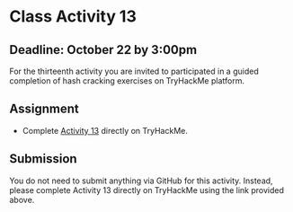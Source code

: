 # Class Activity 13

## Deadline: October 22 by 3:00pm

For the thirteenth activity you are invited to participated in a guided completion of hash cracking exercises on TryHackMe platform.

## Assignment

-  Complete [Activity 13](https://tryhackme.com/jr/howwebsitesworklm) directly on TryHackMe.

## Submission

You do not need to submit anything via GitHub for this activity. Instead, please complete Activity 13 directly on TryHackMe using the link provided above.
